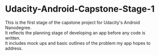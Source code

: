 # Udacity-Android-Capstone-Stage-1
This is the first stage of the capstone project for Udacity's Android Nanodegree.   
It reflects the planning stage of developing an app before any code is written.  
It includes mock ups and basic outlines of the problem my app hopes to address.  
